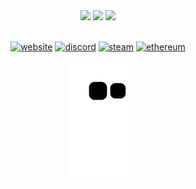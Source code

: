 <div align="center">

<img src="https://i.giphy.com/media/VRyXxZqRXmbk7NNBnN/giphy.webp" width="250">
<img src="https://i.ibb.co/ct3TDWP/Vanilla-1s-280px.gif">
<img src="https://i.giphy.com/media/VRyXxZqRXmbk7NNBnN/giphy.webp" width="250">
<br><br>

<div align="center">

[![website](https://img.shields.io/badge/website-000000?style=for-the-badge&logo=About.me&logoColor=white)](https://www.nicefemboythighs.net/)
[![discord](https://img.shields.io/badge/Discord-7289DA?style=for-the-badge&logo=discord&logoColor=white)](https://discord.com/invite/G35jGjhNjX)
[![steam](https://img.shields.io/badge/Steam-000000?style=for-the-badge&logo=steam&logoColor=white)](https://steamcommunity.com/id/dirt710/)
[![ethereum](https://img.shields.io/badge/Ethereum-3C3C3D?style=for-the-badge&logo=Ethereum&logoColor=white)](https://etherscan.io/address/0x779d27b27d945f786caf5fe295145335fc771edb)


![snake animation](https://github.com/dirt710/dirt710/blob/output/github-contribution-grid-snake2.svg)
